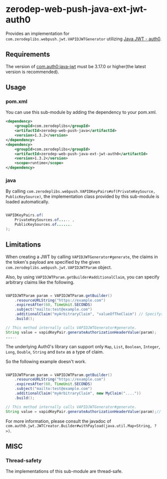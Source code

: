 # zerodep-web-push-java-ext-jwt-auth0

Provides an implementation for `com.zerodeplibs.webpush.jwt.VAPIDJWTGenerator`
utilizing [Java JWT - auth0](https://github.com/auth0/java-jwt).

## Requirements

The version of [com.auth0:java-jwt](https://mvnrepository.com/artifact/com.auth0/java-jwt) must be
3.17.0 or higher(the latest version is recommended).

## Usage

### pom.xml

You can use this sub-module by adding the dependency to your pom.xml.

``` xml
<dependency>
    <groupId>com.zerodeplibs</groupId>
    <artifactId>zerodep-web-push-java</artifactId>
    <version>1.3.2</version>
</dependency>
<dependency>
    <groupId>com.zerodeplibs</groupId>
    <artifactId>zerodep-web-push-java-ext-jwt-auth0</artifactId>
    <version>1.3.2</version>
    <scope>runtime</scope>
</dependency>
```

### java

By calling `com.zerodeplibs.webpush.VAPIDKeyPairs#of(PrivateKeySource, PublicKeySource)`, the
implementation class provided by this sub-module is loaded automatically.

``` java

VAPIDKeyPairs.of(
    PrivateKeySources.of..... ,
    PublicKeySources.of.......
);

```

## Limitations

When creating a JWT by calling `VAPIDJWTGenerator#generate`, the claims in the token's payload are
specified by the given `com.zerodeplibs.webpush.jwt.VAPIDJWTParam` object.

Also, by using `VAPIDJWTParam.getBuilder#additionalClaim`, you can specify arbitrary claims like the
following.

``` java

VAPIDJWTParam param = VAPIDJWTParam.getBuilder()
    .resourceURLString("https://example.com")
    .expiresAfter(60, TimeUnit.SECONDS)
    .subject("mailto:test@example.com")
    .additionalClaim("myArbitraryClaim", "valueOfTheClaim") // Specifys an arbitrary claim.
    .build();

// This method internally calls VAPIDJWTGenerator#generate.
String value = vapidKeyPair.generateAuthorizationHeaderValue(param); 
.....
```

The underlying Auth0's library can support only `Map`, `List`, `Boolean`,
`Integer`, `Long`, `Double`, `String` and `Date` as a type of claim.

So the following example doesn't work.

``` java

VAPIDJWTParam param = VAPIDJWTParam.getBuilder()
    .resourceURLString("https://example.com")
    .expiresAfter(60, TimeUnit.SECONDS)
    .subject("mailto:test@example.com")
    .additionalClaim("myArbitraryClaim", new MyClaim("...."))
    .build();

// This method internally calls VAPIDJWTGenerator#generate.
String value = vapidKeyPair.generateAuthorizationHeaderValue(param);// An exception will be thrown.
```

For more information, please consult the javadoc
of `com.auth0.jwt.JWTCreator.Builder#withPayload(java.util.Map<String, ?>)`.

## MISC

### Thread-safety

The implementations of this sub-module are thread-safe.
